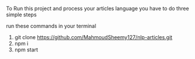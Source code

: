 To Run this project and process your articles language you have to do three simple steps

run these commands in your terminal

1. git clone https://github.com/MahmoudSheemy127/nlp-articles.git
2. npm i 
3. npm start